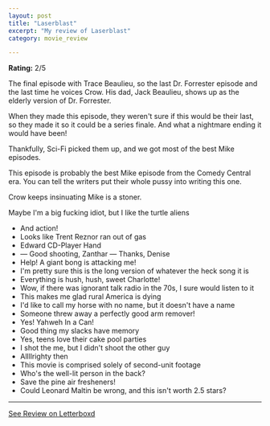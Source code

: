 ```yaml
---
layout: post
title: "Laserblast"
excerpt: "My review of Laserblast"
category: movie_review

---
```


**Rating:** 2/5

The final episode with Trace Beaulieu, so the last Dr. Forrester episode and the last time he voices Crow. His dad, Jack Beaulieu, shows up as the elderly version of Dr. Forrester.

When they made this episode, they weren't sure if this would be their last, so they made it so it could be a series finale. And what a nightmare ending it would have been!

Thankfully, Sci-Fi picked them up, and we got most of the best Mike episodes.

This episode is probably the best Mike episode from the Comedy Central era. You can tell the writers put their whole pussy into writing this one.

Crow keeps insinuating Mike is a stoner.

Maybe I'm a big fucking idiot, but I like the turtle aliens

* And action!
* Looks like Trent Reznor ran out of gas
* Edward CD-Player Hand
* — Good shooting, Zanthar — Thanks, Denise
* Help! A giant bong is attacking me!
* I'm pretty sure this is the long version of whatever the heck song it is
* Everything is hush, hush, sweet Charlotte!
* Wow, if there was ignorant talk radio in the 70s, I sure would listen to it
* This makes me glad rural America is dying
* I'd like to call my horse with no name, but it doesn't have a name
* Someone threw away a perfectly good arm remover!
* Yes! Yahweh In a Can!
* Good thing my slacks have memory
* Yes, teens love their cake pool parties
* I shot the me, but I didn't shoot the other guy
* Allllrighty then
* This movie is comprised solely of second-unit footage
* Who's the well-lit person in the back?
* Save the pine air fresheners!
* Could Leonard Maltin be wrong, and this isn't worth 2.5 stars?

<hr>

[See Review on Letterboxd](https://boxd.it/5DLv9X)
